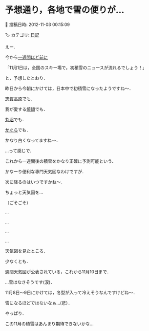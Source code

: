 # 予想通り，各地で雪の便りが…

📅 投稿日時: 2012-11-03 00:15:09

🏷️ カテゴリ: [日記](cc4b5682fb7b8b144980957a978653fb0.md)

えー．


今から[一週間ほど前に](e87f9105b77f86d024e160da7a57ce79b.md)





「11月1日は，全国のスキー場で，初積雪のニュースが流れるでしょう！」





と，予想したとおり．





昨日から今朝にかけては，日本中で初積雪になったようですね～．





[志賀高原](http://www.ginrei.co.jp/blog.htm)でも．


我が愛する[焼額](http://blog.princehotels.co.jp/yakebi/2012/11/02/)でも．





[丸沼](http://www.facebook.com/photo.php?fbid=425680707493858&set=a.171383089590289.42386.171382162923715&type=1&relevant_count=1&ref=nf)でも．





[かぐら](http://blog.princehotels.co.jp/ski/kagura/025697.php)でも．





かなり白くなってますね～．





…って感じで．


これから一週間後の積雪をかなり正確に予測可能という．


かなーり便利な専門天気図なわけですが．





次に降るのはいつですかね～．


ちょっと天気図を…


（ごそごそ）


…


…


…


…


天気図を見たところ．


少なくとも．


週間天気図が公表されている，これから11月10日まで．


…雪はなさそうです(涙)．





11月8日～9日にかけては，冬型が入って冷えそうなんですけどね～．


雪になるほどではないなぁ…(悲）．





やっぱり．


この11月の積雪はあんまり期待できないかな…
